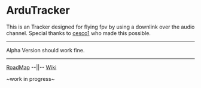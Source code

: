 # ArduTracker

This is an Tracker designed for flying fpv by using a downlink over the audio channel.
Special thanks to [cesco1](https://github.com/Cesco1) who made this possible. 
******
Alpha Version should work fine.


******

[RoadMap](https://github.com/QuadMax/ArduTracker/wiki/RoadMap) --||-- [Wiki](https://github.com/QuadMax/ArduTracker/wiki)

~work in progress~
